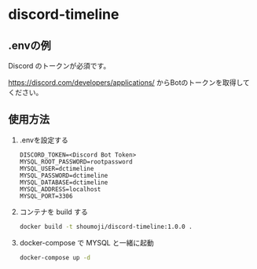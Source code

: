 # discord-timeline

## .envの例

Discord のトークンが必須です。

<https://discord.com/developers/applications/> からBotのトークンを取得してください。

## 使用方法

1. .envを設定する

    ```.env
    DISCORD_TOKEN=<Discord Bot Token>
    MYSQL_ROOT_PASSWORD=rootpassword
    MYSQL_USER=dctimeline
    MYSQL_PASSWORD=dctimeline
    MYSQL_DATABASE=dctimeline
    MYSQL_ADDRESS=localhost
    MYSQL_PORT=3306
    ```

1. コンテナを build する

    ```bash
    docker build -t shoumoji/discord-timeline:1.0.0 .
    ```

1. docker-compose で MYSQL と一緒に起動

    ```bash
    docker-compose up -d
    ```
